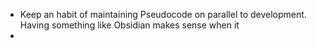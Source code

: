 - Keep an habit of maintaining Pseudocode on parallel to development. Having something like Obsidian makes sense when it
-